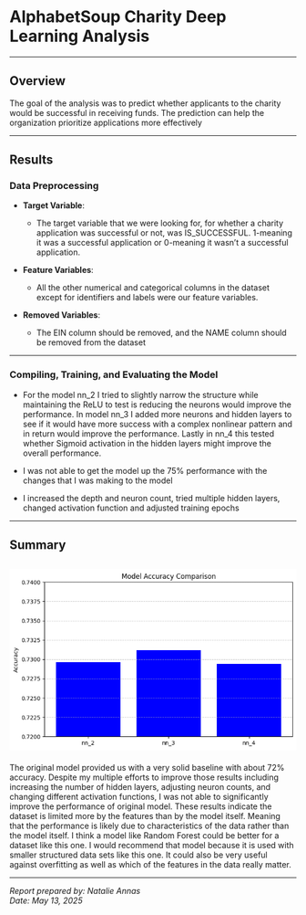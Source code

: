 
#  AlphabetSoup Charity Deep Learning Analysis

---

##  Overview

The goal of the analysis was to predict whether applicants to the charity would be successful in receiving funds. The prediction can help the organization prioritize applications more effectively

---

## Results

###  Data Preprocessing

- **Target Variable**:
  - The target variable that we were looking for, for whether a charity application was successful or not, was IS_SUCCESSFUL. 1-meaning it was a successful application or 0-meaning it wasn’t a successful application.
  

- **Feature Variables**:
  - All the other numerical and categorical columns in the dataset except for identifiers and labels were our feature variables.

- **Removed Variables**:
  - The EIN column should be removed, and the NAME column should be removed from the dataset

---

###  Compiling, Training, and Evaluating the Model

- For the model nn_2 I tried to slightly narrow the structure while maintaining the ReLU to test is reducing the neurons would improve the performance. In model nn_3 I added more neurons and hidden layers to see if it would have more success with a complex nonlinear pattern and in return would improve the performance. Lastly in nn_4 this tested whether Sigmoid activation in the hidden layers might improve the overall performance.

- I was not able to get the model up the 75% performance with the changes that I was making to the model

- I increased the depth and neuron count, tried multiple hidden layers, changed activation function and adjusted training epochs

---

##  Summary
![alt text](image.png)
---
The original model provided us with a very solid baseline with about 72% accuracy. Despite my multiple efforts to improve those results including increasing the number of hidden layers, adjusting neuron counts, and changing different activation functions, I was not able to significantly improve the performance of original model. These results indicate the dataset is limited more by the features than by the model itself. Meaning that the performance is likely due to characteristics of the data rather than the model itself. I think a model like Random Forest could be better for a dataset like this one. I would recommend that model because it is used with smaller structured data sets like this one. It could also be very useful against overfitting as well as which of the features in the data really matter. 

---



*Report prepared by: Natalie Annas*  
*Date: May 13, 2025*
